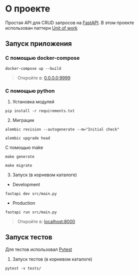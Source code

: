 # О проекте
Простая API для CRUD запросов на [FastAPI](https://github.com/tiangolo/fastapi).
В этом проекте использован паттерн [Unit of work](https://en.wikipedia.org/wiki/Unit_of_work)

## Запуск приложения

### С помощью docker-compose 
```
docker-compose up --build
```
> Откройте в: [0.0.0.0:9999](http://0.0.0.0:9999)

### С помощью python
1. Установка модулей
```
pip install -r requirements.txt
```
2. Миграции
```
alembic revision --autogenerate --m="Initial check"
```
```
alembic upgrade head
```

С  помощью make
```
make generate
```
```
make migrate
```

3. Запуск (в корневом каталоге)
* Development
```
fastapi dev src/main.py
```
* Production
```
fastapi run src/main.py
```
> Откройте в: [localhost:8000](http://localhost:8000)


## Запуск тестов
Для тестов использовал [Pytest](https://pypi.org/project/pytest/)
1. Запуск тестов (в корневом каталоге)
```
pytest -v tests/
```

